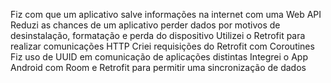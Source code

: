 Fiz com que um aplicativo salve informações na internet com uma Web API
Reduzi as chances de um aplicativo perder dados por motivos de desinstalação, formatação e perda do dispositivo
Utilizei o Retrofit para realizar comunicações HTTP
Criei requisições do Retrofit com Coroutines
Fiz uso de UUID em comunicação de aplicações distintas
Integrei o App Android com Room e Retrofit para permitir uma sincronização de dados